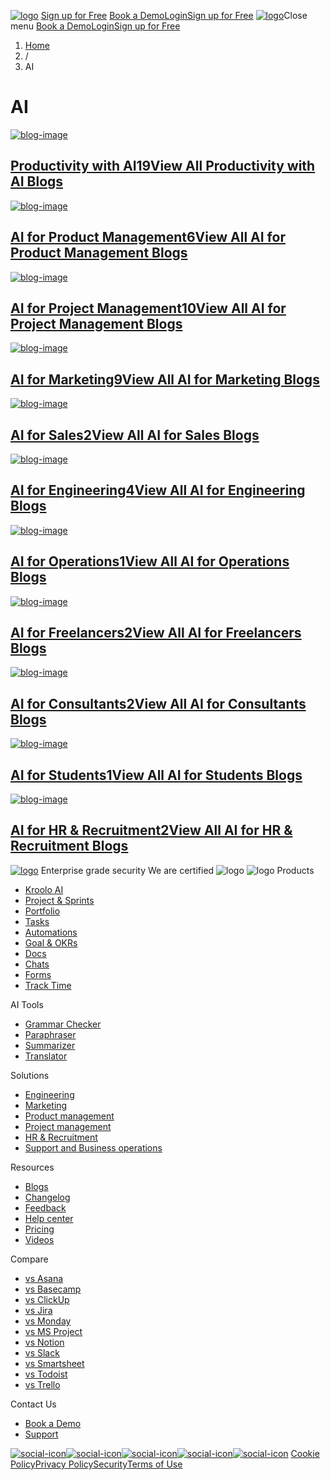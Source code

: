 [![logo](https://kroolo.com/_next/image?url=https%3A%2F%2Fkroolo-corp-live.vercel.app%2F_next%2Fstatic%2Fmedia%2Flogo.068deb1b.webp&w=3840&q=100)](https://kroolo.com/)
[Sign up for Free](https://app.kroolo.com/signin)
[Book a Demo](https://kroolo.com/book-demo)[Login](https://app.kroolo.com/signin)[Sign up for Free](https://app.kroolo.com/signup)
[![logo](https://kroolo.com/_next/image?url=https%3A%2F%2Fkroolo-corp-live.vercel.app%2F_next%2Fstatic%2Fmedia%2Flogo.068deb1b.webp&w=3840&q=100)](https://kroolo.com/)Close menu
[Book a Demo](https://kroolo.com/book-demo)[Login](https://app.kroolo.com/signin)[Sign up for Free](https://app.kroolo.com/signup)
  1. [Home](https://kroolo.com/blog)
  2. /
  3. AI


# AI
[![blog-image](https://kroolo.com/_next/image?url=https%3A%2F%2Fd1x9j2lb4srxrw.cloudfront.net%2Fmedia%2Fhome%2Fsubcategory%2Fimages%2FProductivity_with_Al.png&w=750&q=75)](https://kroolo.com/blog/productivity-with-ai-collection)
## [Productivity with AI19](https://kroolo.com/blog/productivity-with-ai-collection)[View All Productivity with AI Blogs ](https://kroolo.com/blog/productivity-with-ai-collection)
[![blog-image](https://kroolo.com/_next/image?url=https%3A%2F%2Fd1x9j2lb4srxrw.cloudfront.net%2Fmedia%2Fhome%2Fsubcategory%2Fimages%2FAl_for_Product_Management.png&w=750&q=75)](https://kroolo.com/blog/ai-for-product-management-collection)
## [AI for Product Management6](https://kroolo.com/blog/ai-for-product-management-collection)[View All AI for Product Management Blogs ](https://kroolo.com/blog/ai-for-product-management-collection)
[![blog-image](https://kroolo.com/_next/image?url=https%3A%2F%2Fd1x9j2lb4srxrw.cloudfront.net%2Fmedia%2Fhome%2Fsubcategory%2Fimages%2FAl_for_Project_Management.png&w=750&q=75)](https://kroolo.com/blog/ai-for-project-management-collection)
## [AI for Project Management10](https://kroolo.com/blog/ai-for-project-management-collection)[View All AI for Project Management Blogs ](https://kroolo.com/blog/ai-for-project-management-collection)
[![blog-image](https://kroolo.com/_next/image?url=https%3A%2F%2Fd1x9j2lb4srxrw.cloudfront.net%2Fmedia%2Fhome%2Fsubcategory%2Fimages%2FAl_for_Marketing.png&w=750&q=75)](https://kroolo.com/blog/ai-for-marketing-collection)
## [AI for Marketing9](https://kroolo.com/blog/ai-for-marketing-collection)[View All AI for Marketing Blogs ](https://kroolo.com/blog/ai-for-marketing-collection)
[![blog-image](https://kroolo.com/_next/image?url=https%3A%2F%2Fd1x9j2lb4srxrw.cloudfront.net%2Fmedia%2Fhome%2Fsubcategory%2Fimages%2FAl_for_Sales.png&w=750&q=75)](https://kroolo.com/blog/ai-for-sales-collection)
## [AI for Sales2](https://kroolo.com/blog/ai-for-sales-collection)[View All AI for Sales Blogs ](https://kroolo.com/blog/ai-for-sales-collection)
[![blog-image](https://kroolo.com/_next/image?url=https%3A%2F%2Fd1x9j2lb4srxrw.cloudfront.net%2Fmedia%2Fhome%2Fsubcategory%2Fimages%2FAl_for_Engineering.png&w=750&q=75)](https://kroolo.com/blog/ai-for-engineering-collection)
## [AI for Engineering4](https://kroolo.com/blog/ai-for-engineering-collection)[View All AI for Engineering Blogs ](https://kroolo.com/blog/ai-for-engineering-collection)
[![blog-image](https://kroolo.com/_next/image?url=https%3A%2F%2Fd1x9j2lb4srxrw.cloudfront.net%2Fmedia%2Fhome%2Fsubcategory%2Fimages%2FAl_for_Operations.png&w=750&q=75)](https://kroolo.com/blog/ai-for-operations-collection)
## [AI for Operations1](https://kroolo.com/blog/ai-for-operations-collection)[View All AI for Operations Blogs ](https://kroolo.com/blog/ai-for-operations-collection)
[![blog-image](https://kroolo.com/_next/image?url=https%3A%2F%2Fd1x9j2lb4srxrw.cloudfront.net%2Fmedia%2Fhome%2Fsubcategory%2Fimages%2FAl_for_Freelancers.png&w=750&q=75)](https://kroolo.com/blog/ai-for-freelancers-collection)
## [AI for Freelancers2](https://kroolo.com/blog/ai-for-freelancers-collection)[View All AI for Freelancers Blogs ](https://kroolo.com/blog/ai-for-freelancers-collection)
[![blog-image](https://kroolo.com/_next/image?url=https%3A%2F%2Fd1x9j2lb4srxrw.cloudfront.net%2Fmedia%2Fhome%2Fsubcategory%2Fimages%2FAl_for_Consultants.png&w=750&q=75)](https://kroolo.com/blog/ai-for-consultants-collection)
## [AI for Consultants2](https://kroolo.com/blog/ai-for-consultants-collection)[View All AI for Consultants Blogs ](https://kroolo.com/blog/ai-for-consultants-collection)
[![blog-image](https://kroolo.com/_next/image?url=https%3A%2F%2Fd1x9j2lb4srxrw.cloudfront.net%2Fmedia%2Fhome%2Fsubcategory%2Fimages%2FAl_for_Students.png&w=750&q=75)](https://kroolo.com/blog/ai-for-students-collection)
## [AI for Students1](https://kroolo.com/blog/ai-for-students-collection)[View All AI for Students Blogs ](https://kroolo.com/blog/ai-for-students-collection)
[![blog-image](https://kroolo.com/_next/image?url=https%3A%2F%2Fd1x9j2lb4srxrw.cloudfront.net%2Fmedia%2Fhome%2Fsubcategory%2Fimages%2FAI_for_HR.png&w=750&q=75)](https://kroolo.com/blog/ai-for-hr-recruitment)
## [AI for HR & Recruitment2](https://kroolo.com/blog/ai-for-hr-recruitment)[View All AI for HR & Recruitment Blogs ](https://kroolo.com/blog/ai-for-hr-recruitment)
[![logo](https://kroolo.com/_next/image?url=https%3A%2F%2Fkroolo-corp-live.vercel.app%2F_next%2Fstatic%2Fmedia%2Flogo.068deb1b.webp&w=3840&q=100)](https://kroolo.com/)
Enterprise grade security
We are certified
![logo](https://kroolo.com/_next/image?url=https%3A%2F%2Fkroolo-corp-live.vercel.app%2F_next%2Fstatic%2Fmedia%2FAicpaLogo.2ce146a5.png&w=128&q=100)
![logo](https://kroolo.com/_next/image?url=https%3A%2F%2Fkroolo-corp-live.vercel.app%2F_next%2Fstatic%2Fmedia%2FISOlogo.7d3713bf.png&w=128&q=100)
Products
  * [Kroolo AI](https://kroolo.com/features/ai)
  * [Project & Sprints](https://kroolo.com/features/projects)
  * [Portfolio](https://kroolo.com/features/portfolio)
  * [Tasks](https://kroolo.com/features/tasks)
  * [Automations](https://kroolo.com/features/automations)
  * [Goal & OKRs](https://kroolo.com/features/goals)
  * [Docs](https://kroolo.com/features/docs)
  * [Chats](https://kroolo.com/features/chats)
  * [Forms](https://kroolo.com/features/forms)
  * [Track Time](https://kroolo.com/features/track-time)


AI Tools
  * [Grammar Checker](https://kroolo.com/ai-tools/grammar-checker)
  * [Paraphraser](https://kroolo.com/ai-tools/paraphraser)
  * [Summarizer](https://kroolo.com/ai-tools/summarizer)
  * [Translator](https://kroolo.com/ai-tools/translator)


Solutions
  * [Engineering](https://kroolo.com/solutions/engineering)
  * [Marketing](https://kroolo.com/solutions/marketing)
  * [Product management](https://kroolo.com/solutions/product-management)
  * [Project management](https://kroolo.com/solutions/project-management)
  * [HR & Recruitment](https://kroolo.com/solutions/hr-recruitment)
  * [Support and Business operations](https://kroolo.com/solutions/business-operations)


Resources
  * [Blogs](https://kroolo.com/blog)
  * [Changelog](https://kroolo.featurebase.app/changelog)
  * [Feedback](https://kroolo.featurebase.app)
  * [Help center](https://help.kroolo.com/)
  * [Pricing](https://kroolo.com/pricing)
  * [Videos](https://kroolo.com/videos)


Compare
  * [vs Asana](https://kroolo.com/compare/kroolo-vs-asana)
  * [vs Basecamp](https://kroolo.com/compare/kroolo-vs-basecamp)
  * [vs ClickUp](https://kroolo.com/compare/kroolo-vs-clickup)
  * [vs Jira](https://kroolo.com/compare/kroolo-vs-jira)
  * [vs Monday](https://kroolo.com/compare/kroolo-vs-monday)
  * [vs MS Project](https://kroolo.com/compare/kroolo-vs-microsoft-project)
  * [vs Notion](https://kroolo.com/compare/kroolo-vs-notion)
  * [vs Slack](https://kroolo.com/compare/kroolo-vs-slack)
  * [vs Smartsheet](https://kroolo.com/compare/kroolo-vs-smartsheet)
  * [vs Todoist](https://kroolo.com/compare/kroolo-vs-todoist)
  * [vs Trello](https://kroolo.com/compare/kroolo-vs-trello)


Contact Us
  * [Book a Demo](https://kroolo.com/book-demo)
  * [Support](https://kroolo.com/contact-support)


[![social-icon](https://kroolo-corp-live.vercel.app/_next/static/media/linkedin.649b6cf5.svg)](https://www.linkedin.com/company/getkroolo/)[![social-icon](https://kroolo-corp-live.vercel.app/_next/static/media/facebook.4b12489e.svg)](https://www.facebook.com/people/Kroolo/61553808299270/)[![social-icon](https://kroolo-corp-live.vercel.app/_next/static/media/instagram.a0617909.svg)](https://www.instagram.com/getkroolo)[![social-icon](https://kroolo-corp-live.vercel.app/_next/static/media/twitter.8613d45d.svg)](https://www.twitter.com/getkroolo)[![social-icon](https://kroolo-corp-live.vercel.app/_next/static/media/youtube.b846fe90.svg)](https://youtube.com/@getkroolo?si=z2hD5yQsZ7h6jhdw)
[Cookie Policy](https://kroolo.com/legal/cookie-policy)[Privacy Policy](https://kroolo.com/legal/privacy-policy)[Security](https://kroolo.com/legal/security)[Terms of Use](https://kroolo.com/legal/terms-of-use)
